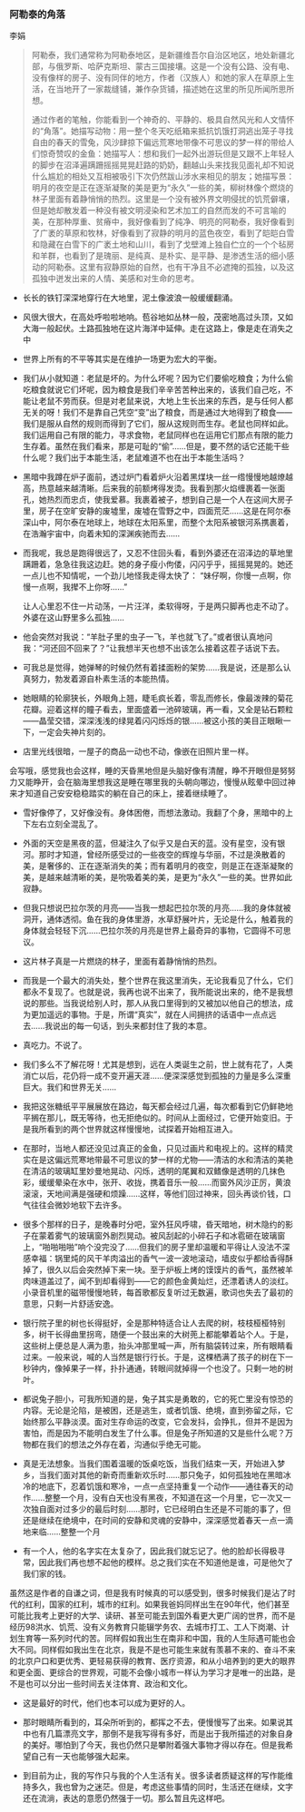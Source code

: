 ### 阿勒泰的角落

李娟

> ​		阿勒泰，我们通常称为阿勒泰地区，是新疆维吾尔自治区地区，地处新疆北部，与俄罗斯、哈萨克斯坦、蒙古三国接壤。这是一个没有公路、没有电、没有像样的房子、没有同伴的地方，作者（汉族人）和她的家人在草原上生活，在当地开了一家裁缝铺，兼作杂货铺，描述她在这里的所见所闻所思所想。		
>
> ​		通过作者的笔触，你能看到一个神奇的、平静的、极具自然风光和人文情怀的“角落”。她描写动物：用一整个冬天吃纸箱来抵抗饥饿打洞逃出笼子寻找自由的春天的雪兔，风沙肆掠下偏远荒寒地带像不可思议的梦一样的带给人们惊奇赞叹的金鱼：她描写人：想和我们一起外出游玩但是又跟不上年轻人的脚步在沼泽遍蹒跚摇摇晃晃赶路的奶奶，翻越山头来找我见面礼却不知说什么尴尬的相处又互相被吸引下次仍然跋山涉水来相见的朋友；她描写景：明月的夜空是正在逐渐凝聚的美是更为“永久”一些的美，柳树林像个燃烧的林子里面有着静悄悄的热烈。
> ​		这里是一个没有被外界文明侵扰的饥荒僻壤，但是她却散发着一种没有被文明浸染和艺术加工的自然而发的不可言喻的美，在那种厚重、贫瘠中，我好像看到了纯净、明亮的阿勒泰，我好像看到了广袤的草原和牧林，好像看到了寂静的明月的蓝色夜空，看到了皑皑白雪和隐藏在白雪下的广袤土地和山川，看到了戈壁滩上独自伫立的一个个毡房和羊群，也看到了是瑰丽、是纯真、是朴实、是平静、是渗透生活的细小感动的阿勒泰。
> ​		这里有寂静原始的自然，也有干净且不必遮掩的孤独，以及这孤独中迸发出来的人情、美感和对生命的思考。

- 长长的铁钉深深地穿行在大地里，泥土像波浪一般缓缓翻涌。

- 风很大很大，在高处呼啦啦地响。苞谷地如丛林一般，茂密地高过头顶，又如大海一般起伏。土路孤独地在这片海洋中延伸。走在这路上，像是走在消失之中

- 世界上所有的不平等其实是在维护一场更为宏大的平衡。

- 我们从小就知道：老鼠是坏的。为什么坏呢？因为它们要偷吃粮食；为什么偷吃粮食就说它们坏呢，因为粮食是我们辛辛苦苦种出来的，该我们自己吃，不能让老鼠不劳而获。但是对老鼠来说，大地上生长出来的东西，是与任何人都无关的呀！我们不是靠自己凭空“变”出了粮食，而是通过大地得到了粮食——我们是服从自然的规则而得到了它们，服从这规则而生存。老鼠也同样如此。我们运用自己有限的能力，寻求食物，老鼠同样也在运用它们那点有限的能力生存着。虽然在我们看来，那是可耻的“偷”……但是，要不然的话它还能干些什么呢？我们出于本能生活，老鼠难道不也在出于本能生活吗？

- 黑暗中我蹲在炉子面前，透过炉门看着炉火沿着黑煤块一丝一绺慢慢地越燎越高，热意越来越清晰。后来我的前额烤得发烫。我看到那火焰缠裹着一张面孔，她热烈而忠贞，使我爱慕。我裹着被子，想到自己是一个人在这间大房子里，房子在空旷安静的废墟里，废墟在雪野之中，四面荒茫……这是在阿尔泰深山中，阿尔泰在地球上，地球在太阳系里，而整个太阳系被银河系携裹着，在浩瀚宇宙中，向着未知的深渊疾驰而去……

- 而我呢，我总是跑得很远了，又忍不住回头看，看到外婆还在沼泽边的草地里蹒跚着，急急往我这边赶。她的身子瘦小佝偻，闪闪乎乎，摇摇晃晃的。她还一点儿也不知情呢，一个劲儿地怪我走得太快了： “妹仔啊，你慢一点啊，你慢一点啊，我撵不上你呀……”

  让人心里忍不住一片动荡，一片汪洋，柔软得呀，于是两只脚再也走不动了。外婆在这山野里多么孤独……

- 他会突然对我说：“羊肚子里的虫子一飞，羊也就飞了。”或者很认真地问我：“河还回不回来了？”让我想半天也想不出该怎么接着这茬子话说下去。

- 可我总是觉得，她弹琴的时候仍然有着揉面粉的架势……我是说，还是那么认真努力，勃发着源自朴素生活的本能热情。

- 她眼睛的轮廓狭长，外眼角上翘，睫毛疯长着，零乱而修长，像最泼辣的菊花花瓣。迎着这样的瞳子看去，里面盛着一池碎玻璃，再一看，又全是钻石颗粒——晶莹交错，深深浅浅的绿晃着闪闪烁烁的银……被这小孩的美目正眼瞅一下，一定会失神片刻的。

- 店里光线很暗，一屋子的商品一动也不动，像嵌在旧照片里一样。

 

会写哦，感觉我也会这样，睡的天昏黑地但是头脑好像有清醒，睁不开眼但是努努力又能睁开，会在脑海里想我这是睡在哪里我的头朝向哪边，慢慢从眩晕中回过神来才知道自己安安稳稳踏实的躺在自己的床上，接着继续睡了。

- 雪好像停了，又好像没有。身体困倦，而想法激动。我翻了个身，黑暗中的上下左右立刻全混乱了。

- 外面的天空是黑夜的蓝，但凝注久了似乎又是白天的蓝。没有星空，没有银河。那时才知道，曾经所感受过的一些夜空的辉煌与华丽，不过是涣散着的美，是奢侈的、正在逐渐消失的美；而有着明月的夜空，则是正在逐渐凝聚的美，是越来越清晰的美，是吮吸着美的美，是更为“永久”一些的美。世界如此寂静。

- 但我只想说巴拉尔茨的月亮——当我一想起巴拉尔茨的月亮……我的身体就被洞开，通体透彻。鱼在我的身体里游，水草舒展叶片，无论是什么，触着我的身体就会轻轻下沉……巴拉尔茨的月亮是世界上最奇异的事物，它圆得不可思议。

- 这片林子真是一片燃烧的林子，里面有着静悄悄的热烈。

- 而我是一个最大的消失处，整个世界在我这里消失，无论我看见了什么，它们都永不复现了。也就是说，我再也说不出来了，我所能说出来的，绝不是我想说的那些。当我说给别人时，那人从我口里得到的又被加以他自己的想法，成为更加遥远的事物。于是，所谓“真实”，就在人间拥挤的话语中一点点远去……我说出的每一句话，到头来都封住了我的本意。

- 真吃力。不说了。

- 我们多么不了解花呀！尤其是想到，远在人类诞生之前，世上就有花了，人类消亡以后，花仍将一成不变开遍天涯……便深深感觉到孤独的力量是多么深重巨大。我们和世界无关……

- 我把这张糖纸平平展展放在路边，每天都会经过几遍，每次都看到它仍鲜艳地平搁在那儿，既无等待，也无拒绝似的。时间从上面经过，它便开始变旧。于是我所看到的两个世界就这样慢慢地，试探着开始相互进入。

- 在那时，当地人都还没见过真正的金鱼，只见过画片和电视上的。这样的精灵实在是这偏远荒寒地带最不可思议的梦一样的尤物——清洁的水和清洁的美艳在清洁的玻璃缸里妙曼地晃动、闪烁，透明的尾翼和双鳍像是透明的几抹色彩，缓缓晕染在水中，张开、收拢，携着音乐一般……而窗外风沙正厉，黄浪滚滚，天地间满是强硬和烦躁……这样，等他们回过神来，回头再谈价钱，口气往往会微妙地软下去许多。

- 很多个那样的日子，是晚春时分吧，室外狂风呼啸，昏天暗地，树木隐约的影子在蒙着雾气的玻璃窗外剧烈晃动。被风刮起的小碎石子和冰雹砸在玻璃窗上，“啪啪啪啪”响个没完没了……但我们的房子里却温暖和平得让人没法不深感幸福：锅里炖的风干羊肉溢出的香气一波一波地滚动，墙皮似乎都给香得酥掉了，很久以后会突然掉下来一块。至于炉板上烤的馍馍片的香气，虽然被羊肉味道盖过了，闻不到却看得到——它的颜色金黄灿烂，还漂着诱人的淡红。小录音机里的磁带慢慢地转，每首歌都反复听过无数遍，歌词也失去了最初的意思，只剩一片舒适安逸。

- 银行院子里的树也长得挺好，全是那种特适合让人去爬的树，枝枝桠桠特别多，树干长得曲里拐弯，随便一个鼓出来的大树蔸上都能攀着站个人。于是，这些树上便总是人满为患，抬头冲那里喊一声，所有脑袋转过来，所有眼睛看过来。一般来说，喊的人当然是银行行长。于是，这棵栖满了孩子的树在下一秒钟内，像掉果子一样，扑扑通通，转眼间就掉得一个也没了。只剩一地的树叶。

- 都说兔子胆小，可我所知道的是，兔子其实是勇敢的，它的死亡里没有惊恐的内容。无论是沦陷，是被困，还是逃生，或者饥饿、绝境，直到弥留之际，它始终那么平静淡漠。面对生存命运的改变，它会发抖，会挣扎，但并不是因为害怕，而是因为不能明白发生了什么事。但是兔子所知道的又是些什么呢？万物都在我们的想法之外存在着，沟通似乎绝无可能。

- 真是无法想象。当我们围着温暖的饭桌吃饭，当我们结束一天，开始进入梦乡，当我们面对其他的新奇而重新欢乐时……那只兔子，如何孤独地在黑暗冰冷的地底下，忍着饥饿和寒冷，一点一点坚持重复一个动作——通往春天的动作……整整一个月，没有白天也没有黑夜，不知道在这一个月里，它一次又一次独自面对过多少的最后时刻……那时，它已经明白生还是不可能的事了，但还是继续在绝境中，在时间的安静和灵魂的安静中，深深感觉着春天一点一滴地来临……整整一个月



- 有一个人，他的名字实在太复杂了，因此我们就忘记了。他的脸却长得极寻常，因此我们再也想不起他的模样。总之我们实在不知道他是谁，可是他欠了我们家的钱。



虽然这是作者的自谦之词，但是我有时候真的可以感受到，很多时候我们是沾了时代的红利，国家的红利，城市的红利。如果我爸妈同样出生在90年代，他们甚至可能比我考上更好的大学、读研、甚至可能去到国外看更大更广阔的世界，而不是经历98洪水、饥荒、没有义务教育只能辍学务农、去城市打工、工人下岗潮、计划生育等一系列时代的苦。同样假如我出生在南非和中国，我的人生际遇可能也会大不同。同样假如我出生在北京，我是不是也可能生来就有羡慕不来的、奋斗不来的北京户口和更优秀、更轻易获得的教育、医疗资源，和从小培养到的更大的眼界和更全面、更综合的世界观，可能不会像小城市一样认为学习才是唯一的出路，是不是也可以分出一些时间去关注体育、政治和文化。

- 这是最好的时代，他们也本可以成为更好的人。

- 那时眼睛所看到的，耳朵所听到的，都挥之不去，便慢慢写了出来。如果说其中也有几篇漂亮文字，那倒不是我写得有多好，而是出于我所描述的对象自身的美好。哪怕到了今天，我也仍然只是攀附着强大事物才得以存在。但是我希望自己有一天也能够强大起来。

- 到目前为止，我的写作只与我的个人生活有关。很多读者质疑这样的写作能维持多久，我也曾为之迷茫。但是，考虑这些事情的同时，生活还在继续，文字还在流淌，表达的意愿仍然强于一切。那么暂且先这样吧。

